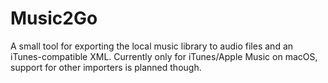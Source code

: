 # Music2Go

A small tool for exporting the local music library to audio files and an iTunes-compatible XML. Currently only for iTunes/Apple Music on macOS, support for other importers is planned though.
